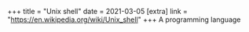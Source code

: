 +++
title = "Unix shell"
date = 2021-03-05
[extra]
link = "https://en.wikipedia.org/wiki/Unix_shell"
+++
A programming language

